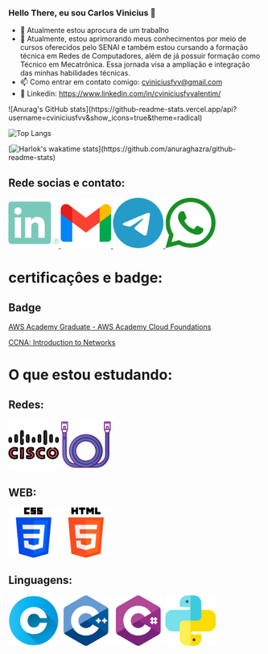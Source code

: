 ### Hello There, eu sou Carlos Vinicius 👋

- 🔭 Atualmente estou aprocura de um trabalho
- 🌱  Atualmente, estou aprimorando meus conhecimentos por meio de cursos oferecidos pelo SENAI e também estou cursando a formação técnica em Redes de Computadores, além de já possuir formação como Técnico em Mecatrônica. Essa jornada visa a ampliação e integração das minhas habilidades técnicas.
- 📫 Como entrar em contato comigo: cviniciusfvv@gmail.com
- 🧾 Linkedin: https://www.linkedin.com/in/cviniciusfvvalentim/

<div>
![Anurag's GitHub stats](https://github-readme-stats.vercel.app/api?username=cviniciusfvv&show_icons=true&theme=radical)

![Top Langs](https://github-readme-stats.vercel.app/api/top-langs/?username=cviniciusfvv&layout=compact)

[![Harlok's wakatime stats](https://github-readme-stats.vercel.app/api/wakatime?username=@Mantraz_)](https://github.com/anuraghazra/github-readme-stats)
</div>

## Rede socias e contato:

<div>
  <a href="https://www.linkedin.com/in/cviniciusfvvalentim/" target="_blank">
    <img src="IMG\linkedin\linkedin.png" alt="LinkedIn" width="100" height="100">
  <a href="mailto:cviniciusfvv@gmail.com" target="_blank">
    <img src="IMG\gmail\gmail.png" alt="Gmail" width="100" height="100">
  </a>
  <a href="https://t.me/CViniciusFVValentim" target="_blank">
    <img src="IMG\Telegram\telegram.png" alt="Telegram" width="100" height="100">
  </a>
  <a href="https://wa.me/5519996596674" target="_blank">
    <img src="IMG\Whatsapp\whatsapp.png" alt="WhatsApp" width="100" height="100">
  </a>
</div>

# certificaçôes e badge:

## Badge

<div><a href="https://www.credly.com/badges/3ed227f8-66a4-4c35-b570-273973b03199/public_url"><p>AWS Academy Graduate - AWS Academy Cloud Foundations</p></a><div>
<div><a href="https://www.credly.com/badges/4c37c422-54d9-477a-8b09-79b1a8af1b1b/public_url"><p>CCNA: Introduction to Networks</p></a><div>



# O que estou estudando:

## Redes:

<img loading="lazy" src="IMG\cisco\cisco.png" width="100" height="100"/> <img loading="lazy" src="IMG\redes\cabo.png" width="100" height="100"/>

## WEB:

<img loading="lazy" src="IMG\CSS\css-3.png" width="100" height="100"/> <img loading="lazy" src="IMG\HTML\html-5.png" width="100" height="100"/>

## Linguagens:

<img loading="lazy" src="IMG\c\letra-c.png" width="100" height="100"/> <img loading="lazy" src="IMG\c++\c-.png" width="100" height="100"/> <img loading="lazy" src="IMG\Csharp\do-sustenido.png" width="100" height="100"/> <img loading="lazy" src="IMG\python\python.png" width="100" height="100"/>
